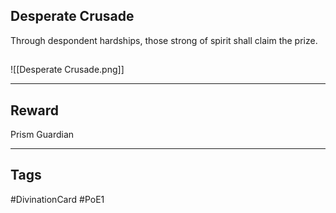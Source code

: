 ## Desperate Crusade
Through despondent hardships, those strong of spirit shall claim the prize.
## 
![[Desperate Crusade.png]]

---
## Reward
Prism Guardian

---
## Tags
#DivinationCard
#PoE1
